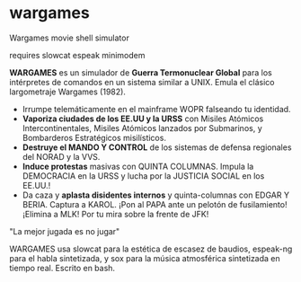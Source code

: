 # wargames
Wargames movie shell simulator

requires 
slowcat espeak minimodem

**WARGAMES** es un simulador de **Guerra Termonuclear Global** para los intérpretes de comandos en un sistema similar a UNIX. Emula el clásico largometraje Wargames (1982).

* Irrumpe telemáticamente en el mainframe WOPR falseando tu identidad.
* **Vaporiza ciudades de los EE.UU y la URSS** con Misiles Atómicos Intercontinentales, Misiles Atómicos lanzados por Submarinos, y Bombarderos Estratégicos misilísticos. 
* **Destruye el MANDO Y CONTROL** de los sistemas de defensa regionales del NORAD y la VVS.
* **Induce protestas** masivas con QUINTA COLUMNAS. Impula la DEMOCRACIA en la URSS y lucha por la JUSTICIA SOCIAL en los EE.UU.!
* Da caza y **aplasta disidentes internos** y quinta-columnas con EDGAR Y BERIA. Captura a KAROL. ¡Pon al PAPA ante un pelotón de fusilamiento! ¡Elimina a MLK! Por tu mira sobre la frente de JFK!

"La mejor jugada es no jugar"

WARGAMES usa slowcat para la estética de escasez de baudios, espeak-ng para el habla sintetizada, y sox para la música atmosférica sintetizada en tiempo real. Escrito en bash.
